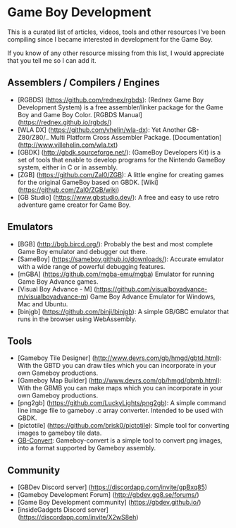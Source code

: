 # Game Boy Development

This is a curated list of articles, videos, tools and other resources I've been compiling since I became interested in development for the Game Boy.

If you know of any other resource missing from this list, I would appreciate that you tell me so I can add it.


## Assemblers / Compilers / Engines
- [RGBDS] (https://github.com/rednex/rgbds): (Rednex Game Boy Development System) is a free assembler/linker package for the Game Boy and Game Boy Color. [RGBDS Manual] (https://rednex.github.io/rgbds/)
- [WLA DX] (https://github.com/vhelin/wla-dx): Yet Another GB-Z80/Z80/.. Multi Platform Cross Assembler Package. [Documentation] (http://www.villehelin.com/wla.txt)
- [GBDK] (http://gbdk.sourceforge.net/): (GameBoy Developers Kit) is a set of tools that enable to develop programs for the Nintendo GameBoy system, either in C or in assembly. 
- [ZGB] (https://github.com/Zal0/ZGB): A little engine for creating games for the original GameBoy based on GBDK. [Wiki] (https://github.com/Zal0/ZGB/wiki)
- [GB Studio] (https://www.gbstudio.dev/): A free and easy to use retro adventure game creator for Game Boy.


## Emulators 
- [BGB] (http://bgb.bircd.org/): Probably the best and most complete Game Boy emulator and debugger out there.
- [SameBoy] (https://sameboy.github.io/downloads/): Accurate emulator with a wide range of powerful debugging features.
- [mGBA] (https://github.com/mgba-emu/mgba) Emulator for running Game Boy Advance games.
- [Visual Boy Advance - M] (https://github.com/visualboyadvance-m/visualboyadvance-m) Game Boy Advance Emulator for Windows, Mac and Ubuntu.
- [binjgb] (https://github.com/binji/binjgb): A simple GB/GBC emulator that runs in the browser using WebAssembly.


## Tools 
- [Gameboy Tile Designer] (http://www.devrs.com/gb/hmgd/gbtd.html): With the GBTD you can draw tiles which you can incorporate in your own Gameboy productions.
- [Gameboy Map Builder] (http://www.devrs.com/gb/hmgd/gbmb.html): With the GBMB you can make maps which you can incorporate in your own Gameboy productions. 
- [png2gb] (https://github.com/LuckyLights/png2gb): A simple command line image file to gameboy .c array converter. Intended to be used with GBDK.
- [pictotile] (https://github.com/brisk0/pictotile): Simple tool for converting images to gameboy tile data.
- [GB-Convert](https://github.com/exezin/gb-convert): Gameboy-convert is a simple tool to convert png images, into a format supported by Gameboy assembly.


## Community
- [GBDev Discord server] (https://discordapp.com/invite/gpBxq85)
- [Gameboy Development Forum] (http://gbdev.gg8.se/forums/)
- [Game Boy Development community] (https://gbdev.github.io/)
- [insideGadgets Discord server] (https://discordapp.com/invite/X2wS8eh)
